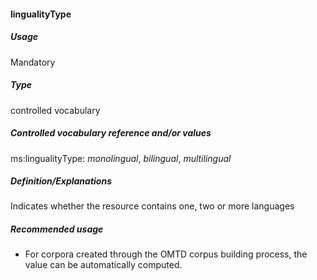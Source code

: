 #### lingualityType

##### Usage

Mandatory

##### Type

controlled vocabulary

##### Controlled vocabulary reference and/or values

ms:lingualityType: _monolingual_, _bilingual_, _multilingual_

##### Definition/Explanations

Indicates whether the resource contains one, two or more languages

##### Recommended usage

* For corpora created through the OMTD corpus building process, the value can be automatically computed.



